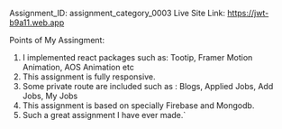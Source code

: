 Assignment_ID: assignment_category_0003
Live Site Link: https://jwt-b9a11.web.app

Points of My Assingment:
1. I implemented react packages such as: Tootip, Framer Motion Animation, AOS Animation etc
2. This assignment is fully responsive.
3. Some private route are included such as : Blogs, Applied Jobs, Add Jobs, My Jobs
4. This assignment is based on specially Firebase and Mongodb.
5. Such a great assignment I have ever made.`